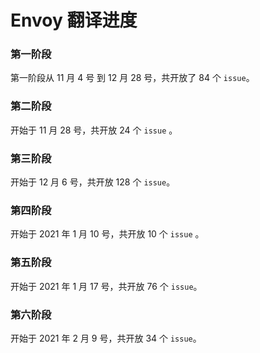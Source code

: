 # Envoy 翻译进度

### 第一阶段

第一阶段从 11 月 4 号 到 12 月 28 号，共开放了 84 个 `issue`。

### 第二阶段

开始于 11 月 28 号，共开放 24 个 `issue` 。

### 第三阶段

开始于 12 月 6 号，共开放 128 个 `issue`。

### 第四阶段

开始于 2021 年 1 月 10 号，共开放 10  个 `issue` 。

### 第五阶段

开始于 2021 年 1 月 17 号，共开放 76 个 `issue`。

### 第六阶段

开始于 2021 年 2 月 9 号，共开放 34 个 `issue`。

